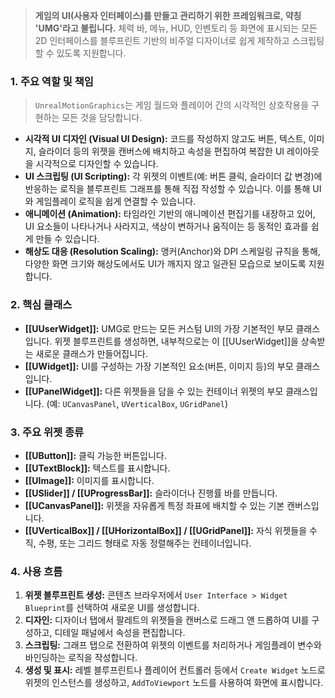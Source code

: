 > **게임의 UI(사용자 인터페이스)를 만들고 관리하기 위한 프레임워크로, 약칭 'UMG'라고 불립니다.** 체력 바, 메뉴, HUD, 인벤토리 등 화면에 표시되는 모든 2D 인터페이스를 블루프린트 기반의 비주얼 디자이너로 쉽게 제작하고 스크립팅할 수 있도록 지원합니다.

### **1. 주요 역할 및 책임**
> `UnrealMotionGraphics`는 게임 월드와 플레이어 간의 시각적인 상호작용을 구현하는 모든 것을 담당합니다.
* **시각적 UI 디자인 (Visual UI Design):**
    코드를 작성하지 않고도 버튼, 텍스트, 이미지, 슬라이더 등의 위젯을 캔버스에 배치하고 속성을 편집하여 복잡한 UI 레이아웃을 시각적으로 디자인할 수 있습니다.
* **UI 스크립팅 (UI Scripting):**
    각 위젯의 이벤트(예: 버튼 클릭, 슬라이더 값 변경)에 반응하는 로직을 블루프린트 그래프를 통해 직접 작성할 수 있습니다. 이를 통해 UI와 게임플레이 로직을 쉽게 연결할 수 있습니다.
* **애니메이션 (Animation):**
    타임라인 기반의 애니메이션 편집기를 내장하고 있어, UI 요소들이 나타나거나 사라지고, 색상이 변하거나 움직이는 등 동적인 효과를 쉽게 만들 수 있습니다.
* **해상도 대응 (Resolution Scaling):**
    앵커(Anchor)와 DPI 스케일링 규칙을 통해, 다양한 화면 크기와 해상도에서도 UI가 깨지지 않고 일관된 모습으로 보이도록 지원합니다.

### **2. 핵심 클래스**
* **[[UUserWidget]]:**
    UMG로 만드는 모든 커스텀 UI의 가장 기본적인 부모 클래스입니다. 위젯 블루프린트를 생성하면, 내부적으로는 이 [[UUserWidget]]을 상속받는 새로운 클래스가 만들어집니다.
* **[[UWidget]]:**
    UI를 구성하는 가장 기본적인 요소(버튼, 이미지 등)의 부모 클래스입니다.
* **[[UPanelWidget]]:**
    다른 위젯들을 담을 수 있는 컨테이너 위젯의 부모 클래스입니다. (예: `UCanvasPanel`, `UVerticalBox`, `UGridPanel`)

### **3. 주요 위젯 종류**
* **[[UButton]]:** 클릭 가능한 버튼입니다.
* **[[UTextBlock]]:** 텍스트를 표시합니다.
* **[[UImage]]:** 이미지를 표시합니다.
* **[[USlider]] / [[UProgressBar]]:** 슬라이더나 진행률 바를 만듭니다.
* **[[UCanvasPanel]]:** 위젯을 자유롭게 특정 좌표에 배치할 수 있는 기본 캔버스입니다.
* **[[UVerticalBox]] / [[UHorizontalBox]] / [[UGridPanel]]:** 자식 위젯들을 수직, 수평, 또는 그리드 형태로 자동 정렬해주는 컨테이너입니다.

### **4. 사용 흐름**
1.  **위젯 블루프린트 생성:** 콘텐츠 브라우저에서 `User Interface > Widget Blueprint`를 선택하여 새로운 UI를 생성합니다.
2.  **디자인:** 디자이너 탭에서 팔레트의 위젯들을 캔버스로 드래그 앤 드롭하여 UI를 구성하고, 디테일 패널에서 속성을 편집합니다.
3.  **스크립팅:** 그래프 탭으로 전환하여 위젯의 이벤트를 처리하거나 게임플레이 변수와 바인딩하는 로직을 작성합니다.
4.  **생성 및 표시:** 레벨 블루프린트나 플레이어 컨트롤러 등에서 `Create Widget` 노드로 위젯의 인스턴스를 생성하고, `AddToViewport` 노드를 사용하여 화면에 표시합니다.